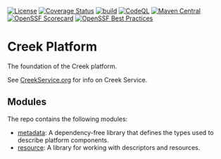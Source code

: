 [![License](https://img.shields.io/badge/License-Apache%202.0-blue.svg)](https://opensource.org/licenses/Apache-2.0)
[![Coverage Status](https://coveralls.io/repos/github/creek-service/creek-platform/badge.svg?branch=main)](https://coveralls.io/github/creek-service/creek-platform?branch=main)
[![build](https://github.com/creek-service/creek-platform/actions/workflows/build.yml/badge.svg)](https://github.com/creek-service/creek-platform/actions/workflows/build.yml)
[![CodeQL](https://github.com/creek-service/creek-platform/actions/workflows/codeql.yml/badge.svg)](https://github.com/creek-service/creek-platform/actions/workflows/codeql.yml)
[![Maven Central](https://img.shields.io/maven-central/v/org.creekservice/creek-platform-metadata.svg)](https://central.sonatype.dev/search?q=creek-platform-*)
[![OpenSSF Scorecard](https://api.securityscorecards.dev/projects/github.com/creek-service/creek-platform/badge)](https://api.securityscorecards.dev/projects/github.com/creek-service/creek-platform)
[![OpenSSF Best Practices](https://bestpractices.coreinfrastructure.org/projects/6896/badge)](https://bestpractices.coreinfrastructure.org/projects/6896)

# Creek Platform

The foundation of the Creek platform.

See [CreekService.org](https://www.creekservice.org) for info on Creek Service.

## Modules

The repo contains the following modules:

* [metadata](metadata): A dependency-free library that defines the types used to describe platform components.
* [resource](resource): A library for working with descriptors and resources.
